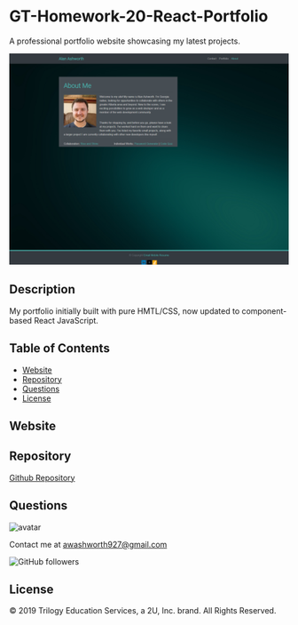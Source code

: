 # GT-Homework-20-React-Portfolio

A professional portfolio website showcasing my latest projects.

![screenshot](./client/public/assets/images/screenshot_index.png)

## Description

My portfolio initially built with pure HMTL/CSS, now updated to component-based React JavaScript.

## Table of Contents

* [Website](#website)
* [Repository](#repository)
* [Questions](#questions)
* [License](#license)

## Website

<!-- [Deployed Application](https://immense-peak-43329.herokuapp.com/) -->

## Repository

[Github Repository](https://github.com/AlanAshworth/GT-Homework-20-React-Portfolio)

## Questions

<img src="https://avatars3.githubusercontent.com/u/54105679?v=4" alt="avatar" width="100px" height="100px" />

Contact me at <a href="mailto:awashworth927@gmail.com">awashworth927@gmail.com</a>

![GitHub followers](https://img.shields.io/github/followers/AlanAshworth?label=Follow&style=social)

## License

© 2019 Trilogy Education Services, a 2U, Inc. brand. All Rights Reserved.
